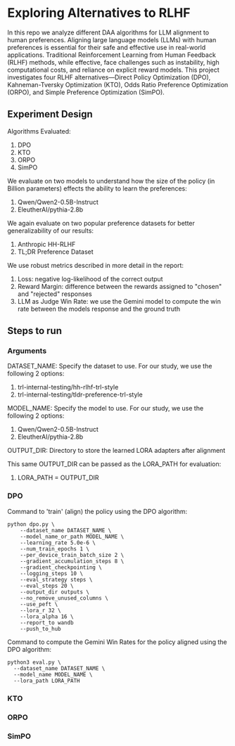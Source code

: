 # Exploring Alternatives to RLHF
In this repo we analyze different DAA algorithms for LLM alignment to human preferences.
Aligning large language models (LLMs) with human preferences is essential for their safe and effective use in real-world applications. Traditional Reinforcement Learning from Human Feedback (RLHF) methods, while effective, face challenges such as instability, high computational costs, and reliance on explicit reward models. This project investigates four RLHF alternatives—Direct Policy Optimization (DPO), Kahneman-Tversky Optimization (KTO), Odds Ratio Preference Optimization (ORPO), and Simple Preference Optimization (SimPO).

## Experiment Design

Algorithms Evaluated:
1. DPO
2. KTO
3. ORPO
4. SimPO

We evaluate on two models to understand how the size of the policy (in Billion parameters) effects the ability to learn the preferences:
1. Qwen/Qwen2-0.5B-Instruct
2. EleutherAI/pythia-2.8b

We again evaluate on two popular preference datasets for better generalizability of our results:
1. Anthropic HH-RLHF
2. TL;DR Preference Dataset

We use robust metrics described in more detail in the report:
1. Loss: negative log-likelihood of the correct output
2. Reward Margin:  difference between the rewards assigned to "chosen" and "rejected" responses
3. LLM as Judge Win Rate: we use the Gemini model to compute the win rate between the models response and the ground truth

## Steps to run

### Arguments

DATASET_NAME: Specify the dataset to use. For our study, we use the following 2 options:
1. trl-internal-testing/hh-rlhf-trl-style
2. trl-internal-testing/tldr-preference-trl-style

MODEL_NAME: Specify the model to use. For our study, we use the following 2 options:
1. Qwen/Qwen2-0.5B-Instruct
2. EleutherAI/pythia-2.8b

OUTPUT_DIR: Directory to store the learned LORA adapters after alignment

This same OUTPUT_DIR can be passed as the LORA_PATH for evaluation:
1. LORA_PATH = OUTPUT_DIR

### DPO

Command to 'train' (align) the policy using the DPO algorithm:
```
python dpo.py \
    --dataset_name DATASET_NAME \
    --model_name_or_path MODEL_NAME \
    --learning_rate 5.0e-6 \
    --num_train_epochs 1 \
    --per_device_train_batch_size 2 \
    --gradient_accumulation_steps 8 \
    --gradient_checkpointing \
    --logging_steps 10 \
    --eval_strategy steps \
    --eval_steps 20 \
    --output_dir outputs \
    --no_remove_unused_columns \
    --use_peft \
    --lora_r 32 \
    --lora_alpha 16 \
    --report_to wandb
    --push_to_hub
```
Command to compute the Gemini Win Rates for the policy aligned using the DPO algorithm:
```
python3 eval.py \
  --dataset_name DATASET_NAME \
  --model_name MODEL_NAME \
  --lora_path LORA_PATH
```

### KTO

### ORPO

### SimPO


